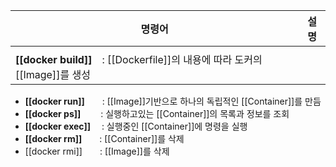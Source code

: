 | 명령어 | 설명 |
| ------ | ---- |
|        |      |
| **[[docker build]]**　: [[Dockerfile]]의 내용에 따라 도커의 [[Image]]를 생성
- **[[docker run]]**　　: [[Image]]기반으로 하나의 독립적인 [[Container]]를 만듬
- **[[docker ps]]**　　 : 실행하고있는 [[Container]]의 목록과 정보를 조회
- **[[docker exec]]** 　: 실행중인 [[Container]]에 명령을 실행
- **[[docker rm]]**　　: [[Container]]를 삭제
- [[docker rmi]]　　: [[Image]]를 삭제